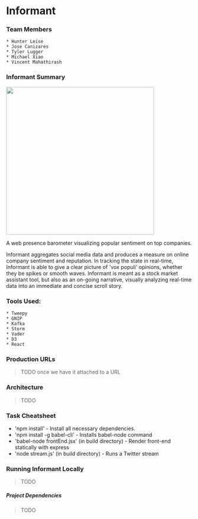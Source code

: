 # Informant

### Team Members

    * Hunter Leise
    * Jose Canizares
    * Tyler Lugger
    * Michael Xiao
    * Vincent Mahathirash

### Informant Summary

<img src="https://raw.githubusercontent.com/CUBigDataClass/Informant/dev/app/assets/informant_black.svg?token=AKQB__o-N7NXVOhOPh8fWIcerunHXBLuks5ZAAqJwA%3D%3D" width="400">

A web presence barometer visualizing popular sentiment on top companies.

Informant aggregates social media data and produces a measure on online company sentiment and reputation. In tracking the state in real-time, Informant is able to give a clear picture of 'vox populi' opinions, whether they be spikes or smooth waves. Informant is meant as a stock market assistant tool, but also as an on-going narrative, visually analyzing real-time data into an immediate and concise scroll story.

### Tools Used:
    * Tweepy
    * GNIP
    * Kafka
    * Storm
    * Vader
    * D3
    * React

### Production URLs

> TODO once we have it attached to a URL

### Architecture

> TODO

### Task Cheatsheet

   * 'npm install' - Install all necessary dependencies.
   * 'npm install -g babel-cli' - Installs babel-node command
   * 'babel-node frontEnd.jsx' (in build directory) - Render front-end statically with express
   * 'node stream.js' (in build directory) - Runs a Twitter stream
   
### Running Informant Locally

> TODO

##### Project Dependencies

> TODO
